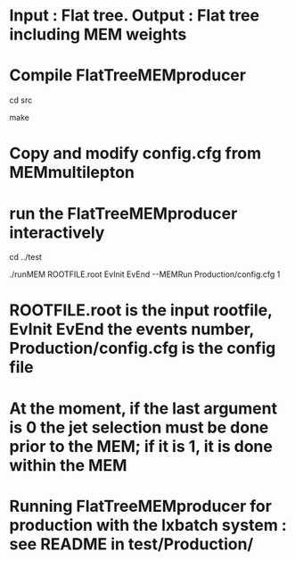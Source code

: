 # Input : Flat tree. Output : Flat tree including MEM weights

# Compile FlatTreeMEMproducer

cd src 

make

# Copy and modify config.cfg from MEMmultilepton

# run the FlatTreeMEMproducer interactively

cd ../test

./runMEM ROOTFILE.root EvInit EvEnd --MEMRun Production/config.cfg 1

# ROOTFILE.root is the input rootfile, EvInit EvEnd the events number, Production/config.cfg is the config file

# At the moment, if the last argument is 0 the jet selection must be done prior to the MEM; if it is 1, it is done within the MEM

# Running FlatTreeMEMproducer for production with the lxbatch system : see README in test/Production/

  
